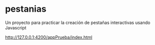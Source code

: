 # pestanias
Un proyecto para practicar la creación de pestañas interactivas usando Javascript

http://127.0.0.1:4200/appPrueba/index.html
